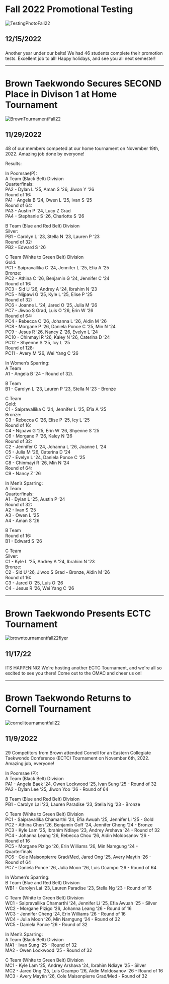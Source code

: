 # Fall 2022 Promotional Testing

![TestingPhotoFall22](../../public/images/announcements/testingphotofall22.jpg)

## 12/15/2022

##### 
Another year under our belts! We had 46 students complete their promotion tests. Excellent job to all! Happy holidays, and see you all next semester!

___

# Brown Taekwondo Secures SECOND Place in Divison 1 at Home Tournament

![BrownTournamentFall22](../../public/images/announcements/browntournamentfall22.jpg)

## 11/29/2022

##### 
48 of our members competed at our home tournament on November 19th, 2022. Amazing job done by everyone!

Results:

In Poomsae(P):\
A Team (Black Belt) Division\
Quarterfinals:\
PA2 - Dylan L ‘25, Aman S ‘26, Jiwon Y ‘26\
Round of 16:\
PA1 - Angela B ‘24, Owen L ‘25, Ivan S ‘25\
Round of 64:\
PA3 - Austin P ‘24, Lucy Z Grad\
PA4 - Stephanie S ‘26, Charlotte S ‘26

B Team (Blue and Red Belt) Division\
Silver:\
PB1 - Carolyn L ‘23, Stella N ‘23, Lauren P ‘23\
Round of 32:\
PB2 - Edward S ‘26

C Team (White to Green Belt) Division\
Gold:\
PC1 - Saipravallika C ‘24, Jennifer L ‘25, Efia A ‘25\
Bronze:\
PC2 - Athina C ‘26, Benjamin G ‘24, Jennifer C ‘24\
Round of 16:\
PC3 - Sid U ‘26, Andrey A ‘24, Ibrahim N ‘23\
PC5 - Nijpawi G ‘25, Kyle L ‘25, Elise P ‘25\
Round of 32:\
PC6 - Joanne L ‘24, Jared O ‘25, Julia M ‘26\
PC7 - Jiwoo S Grad, Luis O ‘26, Erin W ‘26\
Round of 64:\
PC4 - Rebecca C ‘26, Johanna L ‘26, Aidin M ‘26\
PC8 - Morgane P ‘26, Daniela Ponce C ‘25, Min N ‘24\
PC9 - Jesus R ‘26, Nancy Z ‘26, Evelyn L ‘24\
PC10 - Chinmayi R ‘26, Kaley N ‘26, Caterina D ‘24\
PC12 - Shyenne S ‘25, Icy L ‘25\
Round of 128:\
PC11 - Avery M ‘26, Wei Yang C ‘26

In Women’s Sparring:\
A Team\
A1 - Angela B ‘24 - Round of 32\

B Team\
B1 - Carolyn L ‘23, Lauren P ‘23, Stella N ‘23 - Bronze

C Team\
Gold:\
C1 - Saipravallika C ‘24, Jennifer L ‘25, Efia A ‘25\
Bronze:\
C3 - Rebecca C ‘26, Elise P ‘25, Icy L ‘25\
Round of 16:\
C4 - Nijpawi G ‘25, Erin W ‘26, Shyenne S ‘25\
C6 - Morgane P ‘26, Kaley N ‘26\
Round of 32:\
C2 - Jennifer C ‘24, Johanna L ‘26, Joanne L ‘24\
C5 - Julia M ‘26, Caterina D ‘24\
C7 - Evelyn L ‘24, Daniela Ponce C ‘25\
C8 - Chinmayi R ‘26, Min N ‘24\
Round of 64:\
C9 - Nancy Z ‘26

In Men’s Sparring:\
A Team\
Quarterfinals:\
A1 - Dylan L ‘25, Austin P ‘24\
Round of 32:\
A2 - Ivan S ‘25\
A3 - Owen L ‘25\
A4 - Aman S ‘26

B Team\
Round of 16:\
B1 - Edward S ‘26

C Team\
Silver:\
C1 - Kyle L ‘25, Andrey A ‘24, Ibrahim N ‘23\
Bronze:\
C2 - Sid U ‘26, Jiwoo S Grad - Bronze, Aidin M ‘26\
Round of 16:\
C3 - Jared O ‘25, Luis O ‘26\
C4 - Jesus R ‘26, Wei Yang C ‘26
___

# Brown Taekwondo Presents ECTC Tournament

![browntournamentfall22flyer](../../public/images/announcements/browntournamentfall22flyer.jpg)

## 11/17/22

##### 
ITS HAPPENING! We're hosting another ECTC Tournament, and we're all so excited to see you there! Come out to the OMAC and cheer us on!
___

# Brown Taekwondo Returns to Cornell Tournament

![cornelltournamentfall22](../../public/images/announcements/cornelltournamentfall22.jpg)

## 11/9/2022

##### 
29 Competitors from Brown attended Cornell for an Eastern Collegiate Taekwondo Conference (ECTC) Tournament on November 6th, 2022. Amazing job, everyone!

In Poomsae (P):\
A Team (Black Belt) Division\
PA1 - Angela Baek ‘24, Owen Lockwood ‘25, Ivan Sung ‘25 - Round of 32\
PA2 - Dylan Lee ‘25, Jiwon Yoo '26 - Round of 64

B Team (Blue and Red Belt) Division\
PB1 - Carolyn Lai ‘23, Lauren Paradise ‘23, Stella Ng ‘23 - Bronze

C Team (White to Green Belt) Division\
PC1 - Saipravallika Chamarthi ‘24, Efia Awuah ‘25, Jennifer Li ‘25 - Gold\
PC2 - Athina Chen ‘26, Benjamin Goff ‘24, Jennifer Cheng ‘24 - Bronze\
PC3 - Kyle Lam ‘25, Ibrahim Ndiaye ‘23, Andrey Arshava ‘24 - Round of 32\
PC4 - Johanna Leang ‘26, Rebecca Chou ‘26, Aidin Moldosanov ‘26 - Round of 16\
PC5 - Morgane Pizigo ‘26, Erin Williams ‘26, Min Namgung ‘24 - Quarterfinals\
PC6 - Cole Maisonpierre Grad/Med, Jared Ong ‘25, Avery Maytin ‘26 - Round of 64\
PC7 - Daniela Ponce ‘26, Julia Moon ‘26, Luis Ocampo ‘26 - Round of 64

In Women’s Sparring:\
B Team (Blue and Red Belt) Division\
WB1 - Carolyn Lai ‘23, Lauren Paradise ‘23, Stella Ng ‘23 - Round of 16

C Team (White to Green Belt) Division\
WC1 - Saipravallika Chamarthi ‘24, Jennifer Li ‘25, Efia Awuah ‘25 - Silver\
WC2 - Morgane Pizigo ‘26, Johanna Leang ‘26 - Round of 16\
WC3 - Jennifer Cheng ‘24, Erin Williams ‘26 - Round of 16\
WC4 - Julia Moon ‘26, Min Namgung ‘24 - Round of 32\
WC5 - Daniela Ponce ‘26 - Round of 32

In Men’s Sparring:\
A Team (Black Belt) Division\
MA1 - Ivan Sung ‘25 - Round of 32\
MA2 - Owen Lockwood ‘25 - Round of 32

C Team (White to Green Belt) Division\
MC1 - Kyle Lam ‘25, Andrey Arshava ‘24, Ibrahim Ndiaye ‘25 - Silver\
MC2 - Jared Ong ‘25, Luis Ocampo ‘26, Aidin Moldosanov ‘26 - Round of 16\
MC3 - Avery Maytin ‘26, Cole Maisonpierre Grad/Med - Round of 32